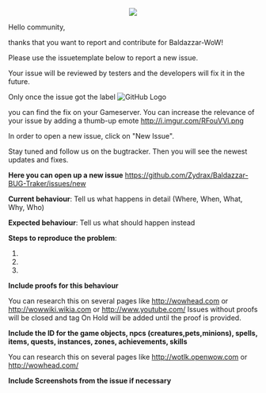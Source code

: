 <p align="center">
  <img src="http://i.imgur.com/eVJM860.jpg">
</p>

Hello community, 

thanks that you want to report and contribute for Baldazzar-WoW!

Please use the issuetemplate below to report a new issue.

Your issue will be reviewed by testers and the developers will fix it in the future.

Only once the issue got the label ![GitHub Logo](http://i.imgur.com/TQviwND.png) 

you can find the fix on your Gameserver.
You can increase the relevance of your issue by adding a thumb-up emote http://i.imgur.com/RFouVVi.png

In order to open a new issue, click on "New Issue".

Stay tuned and follow us on the bugtracker. Then you will see the newest updates and fixes.



**Here you can open up a new issue** https://github.com/Zydrax/Baldazzar-BUG-Traker/issues/new

**Current behaviour**: Tell us what happens in detail (Where, When, What, Why, Who)

**Expected behaviour**: Tell us what should happen instead

**Steps to reproduce the problem**:

1. 
2. 
3. 

**Include proofs for this behaviour**

You can research this on several pages like http://wowhead.com or http://wowwiki.wikia.com or http://www.youtube.com/
Issues without proofs will be closed and tag On Hold will be added until the proof is provided.

**Include the ID for the game objects, npcs (creatures,pets,minions), spells, items, quests, instances, zones, achievements, skills**

You can research this on several pages like http://wotlk.openwow.com or http://wowhead.com/

**Include Screenshots from the issue if necessary**
